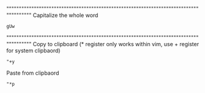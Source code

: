 """""""""""""""""""""""""""""""""""""""""""""""""""""""""""""""""""""""""""""""""""""""
Capitalize the whole word
```
gUw
```

"""""""""""""""""""""""""""""""""""""""""""""""""""""""""""""""""""""""""""""""""""""""
Copy to clipboard (* register only works within vim, use + register for system clipbaord)
```
"+y
```

Paste from clipbaord
```
"*p
```
